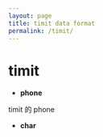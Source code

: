 ```yaml
---
layout: page
title: timit data format
permalink: /timit/
---
```


# timit #

* **phone**

timit 的 phone
* **char**

				

